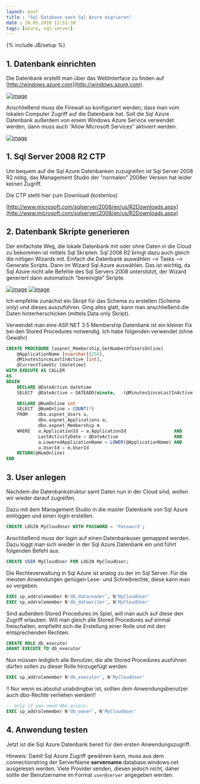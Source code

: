 ```yaml
---
layout: post
title : "Sql Database nach Sql Azure migrieren"
date : 28.05.2010 11:51:39
tags: [azure, sql-server]
---
```

{% include JB/setup %}

## 1. Datenbank einrichten

Die Datenbank erstellt man über das WebInterface zu finden auf [http://windows.azure.com](http://windows.azure.com).

[![image](http://www.vb-magazin.de/forums/blogs/janm/image_thumb_7DC72601.png "image")](http://www.vb-magazin.de/forums/blogs/janm/image_27F6D3EA.png) 

Anschließend muss die Firewall so konfiguriert werden, dass man vom lokalen Computer Zugriff auf die Datenbank hat. Soll die Sql Azure Datenbank außerdem von einem Windows Azure Service verwendet werden, dann muss auch “Allow Microsoft Services” aktiviert werden.

[![image](http://www.vb-magazin.de/forums/blogs/janm/image_thumb_69CD936B.png "image")](http://www.vb-magazin.de/forums/blogs/janm/image_31FB4F48.png) 

## 1. Sql Server 2008 R2 CTP

Um bequem auf die Sql Azure Datenbanken zuzugreifen ist Sql Server 2008 R2 nötig, das Management Studio der “normalen” 2008er Version hat leider keinen Zugriff.

Die CTP steht hier zum Download (kostenlos)

[http://www.microsoft.com/sqlserver/2008/en/us/R2Downloads.aspx](http://www.microsoft.com/sqlserver/2008/en/us/R2Downloads.aspx)

## 2. Datenbank Skripte generieren

Der einfachste Weg, die lokale Datenbank mit oder ohne Daten in die Cloud zu bekommen ist mittels Sql Skripten. Sql 2008 R2 bringt dazu auch gleich die nötigen Wizards mit. Einfach die Datenbank auswählen –> Tasks –> Generate Scripts. Dann im Wizard Sql Azure auswählen. Das ist wichtig, da Sql Azure nicht alle Befehle des Sql Servers 2008 unterstützt, der Wizard generiert dann automatisch “bereinigte” Skripte.

[![image](http://www.vb-magazin.de/forums/blogs/janm/image_thumb_3F9DE583.png "image")](http://www.vb-magazin.de/forums/blogs/janm/image_1B590101.png) [![image](http://www.vb-magazin.de/forums/blogs/janm/image_thumb_04D63CAD.png "image")](http://www.vb-magazin.de/forums/blogs/janm/image_5EE08C56.png) 

Ich empfehle zunächst ein Skript für das Schema zu erstellen (Schema only) und dieses auszuführen. Ging alles glatt, kann man anschließend die Daten hinterherschicken (mittels Data only Skript).

Verwendet man eine ASP.NET 3.5 Membership Datenbank ist ein kleiner Fix bei den Stored Procedures notwendig. Ich habe folgenden verwendet (ohne Gewähr)

``` sql
CREATE PROCEDURE [aspnet_Membership_GetNumberOfUsersOnline]   
    @ApplicationName [nvarchar](256),   
    @MinutesSinceLastInActive [int],   
    @CurrentTimeUtc [datetime]   
WITH EXECUTE AS CALLER   
AS   
BEGIN   
    DECLARE @DateActive datetime   
    SELECT  @DateActive = DATEADD(minute,  -(@MinutesSinceLastInActive), @CurrentTimeUtc) 

    DECLARE @NumOnline int   
    SELECT  @NumOnline = COUNT(*)   
    FROM    dbo.aspnet_Users u,   
            dbo.aspnet_Applications a,   
            dbo.aspnet_Membership m   
    WHERE   u.ApplicationId = a.ApplicationId                  AND   
            LastActivityDate > @DateActive                     AND   
            a.LoweredApplicationName = LOWER(@ApplicationName) AND   
            u.UserId = m.UserId   
    RETURN(@NumOnline)   
END
```

## 3. User anlegen

Nachdem die Datenbankstruktur samt Daten nun in der Cloud sind, wollen wir wieder darauf zugreifen.

Dazu mit dem Management Studio in die master Datenbank von Sql Azure einloggen und einen login erstellen.

``` sql
CREATE LOGIN MyCloudUser WITH PASSWORD = 'Password';
```

Anschließend muss der login auf einen Datenbankuser gemapped werden. Dazu loggt man sich wieder in der Sql Azure Datenbank ein und führt folgenden Befehl aus.

``` sql
CREATE USER MyCloudUser FOR LOGIN MyCloudUser;
```

Die Rechteverwaltung in Sql Azure ist analog zu der im Sql Server. Für die meisten Anwendungen genügen Lese- und Schreibrechte, diese kann man so vergeben.

``` sql
EXEC sp_addrolemember N'db_datareader', N'MyCloudUser'
EXEC sp_addrolemember N'db_datawriter', N'MyCloudUser'
```

Sind außerdem Stored Procedures im Spiel, will man auch auf diese den Zugriff erlauben. Will man gleich alle Stored Procedures auf einmal freischalten, empfielht sich die Erstellung einer Rolle und mit den entsprechenden Rechten.

``` sql
CREATE ROLE db_executor   
GRANT EXECUTE TO db_executor
```

Nun müssen lediglich alle Benutzer, die alle Stored Procedures ausführen dürfen sollen zu dieser Rolle hinzugefügt werden

``` sql
EXEC sp_addrolemember N'db_executor', N'MyCloudUser'
```

!! Nur wenn es absolut unabdingbar ist, sollten dem Anwendungsbenutzer auch dbo-Rechte verliehen werden!!

``` sql
-- only if you need dbo access:
EXEC sp_addrolemember N'db_owner', N'MyCloudUser'
```

## 4. Anwendung testen

Jetzt ist die Sql Azure Datenbank bereit für den ersten Anwendungszugriff.

Hinweis: Damit Sql Azure Zugriff gewähren kann, muss aus dem connectionstring der ServerName **servername**.database.windows.net ausgelesen werden. Viele Provider senden, diesen jedoch nicht, daher sollte der Benutzername im Format `user@server` angegeben werden.
